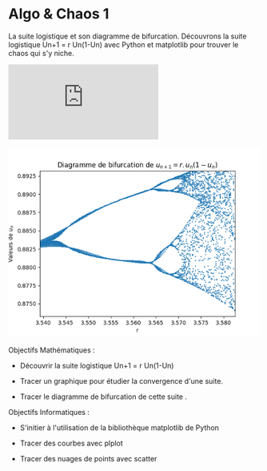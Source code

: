 # Algo & Chaos 1

La suite logistique et son diagramme de bifurcation.
Découvrons la suite logistique Un+1 = r Un(1-Un) avec Python et matplotlib pour trouver le chaos qui s'y niche.

![Article sur le site de l'IREM de la Réunion](https://irem.univ-reunion.fr/spip.php?article1120&var_mode=calcul "Bifurcation3.png")

![Bifurcation3.png](./docs/Bifurcation3.png?raw=true "Bifurcation3.png")

Objectifs Mathématiques :

- Découvrir la suite logistique Un+1 = r Un(1-Un)

- Tracer un graphique pour étudier la convergence d'une suite.

- Tracer le diagramme de bifurcation de cette suite .



Objectifs Informatiques :

- S'initier à l'utilisation de la bibliothèque matplotlib de Python

- Tracer des courbes avec plplot

- Tracer des nuages de points avec scatter

